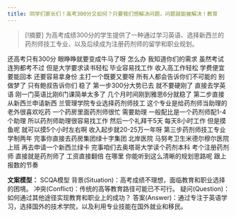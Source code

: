 ```yaml
---
title: 同学们家长们！高考300分又如何？只要我们想解决问题，问题就能被解决！教育 
---
```

 > [!摘要]
为高考成绩300分的学生提供了一种通过学习英语、选择新西兰的药剂师技工专业、以及后续成为注册药剂师的留学和职业规划。

还高考只有300分
眼睁睁就要变成牛马了呀
怎么办
我知道你们的需求
虽然考试连狗都考不过
但是大学要求读书轻松
毕业容易找工作
收入高工作轻松
学费便宜
要能回本
还要容易拿身份
主打一个既要又要呀
所有人都会告诉你们不可能的
别做梦了
只有鲍叔告诉你们
稳了
第一步300分大势已去
就不要硬刚了
直接去学英语
刚一门英语比刚6门课简单太多了
几个月时间刚到雅思6分就稳了
第二步直接从新西兰申请新西
兰管理学院专业选择药剂师技工
这个专业是给药剂师当助理的
老外很喜欢吃药
一个药房里面药剂师很忙
需要助理
一般配比是一个药剂师配1-4个助理
所以药剂师助理很容易找工作
然后一个礼拜干5天
每天8小时工作
但是摸鱼呢
就可以摸5个小时左右啊
收入起步就20-25万一年呀
第三步药剂师技工专业
学制两年
完事你直接去药房集团绿十字集团
北岸医院
马努考卫生米德尔穆尔医院上班
再去申请一个新西兰绿卡
完事咱们去奥塔哥大学读个药剂本科
考个注册药剂师
直接就是药剂师了
工资直接翻倍
在哪里
你能听到这么清晰的规划思路呢
跟上报数的节奏

**文案模型：**
SCQA模型
背景(Situation)：高考成绩不理想，面临教育和职业选择的困境。
冲突(Conflict)：传统的高等教育路径可能已不可行。
疑问(Question)：如何通过其他途径实现教育和职业上的成功？
答案(Answer)：通过专注于英语学习，选择国外的技术学院，以及利用专业技能在国外就业和移民。
